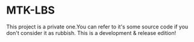 MTK-LBS
=======

This project is a private one.You can refer to it's some source code if you don't consider it as rubbish.
This is a development & release edition!
